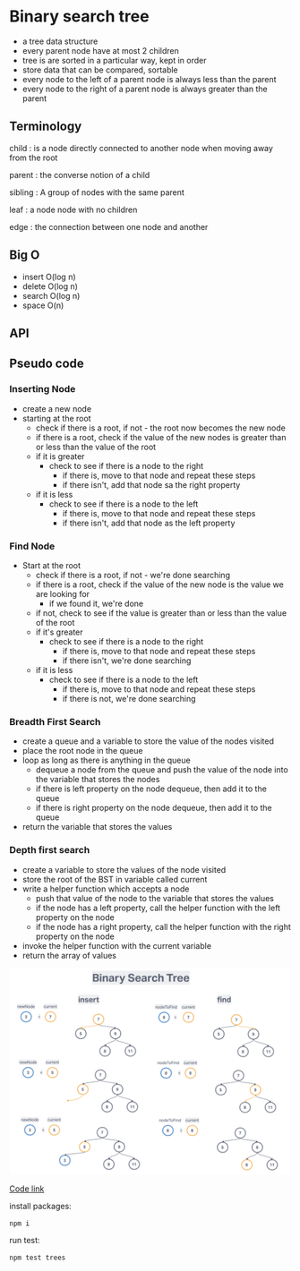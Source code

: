 # Binary search tree

- a tree data structure
- every parent node have at most 2 children
- tree is are sorted in a particular way, kept in order
- store data that can be compared, sortable
- every node to the left of a parent node is always less than the parent
- every node to the right of a parent node is always greater than the parent

## Terminology

child
: is a node directly connected to another node when moving away from the root

parent
: the converse notion of a child

sibling
: A group of nodes with the same parent

leaf
: a node node with no children

edge
: the connection between one node and another

## Big O

- insert O(log n)
- delete O(log n)
- search O(log n)
- space O(n)

## API

## Pseudo code

### Inserting Node

- create a new node
- starting at the root
  - check if there is a root, if not - the root now becomes the new node
  - if there is a root, check if the value of the new nodes is greater than or less than the value of the root
  - if it is greater
    - check to see if there is a node to the right
      - if there is, move to that node and repeat these steps
      - if there isn't, add that node sa the right property
  - if it is less
    - check to see if there is a node to the left
      - if there is, move to that node and repeat these steps
      - if there isn't, add that node as the left property

### Find Node

- Start at the root
  - check if there is a root, if not - we're done searching
  - if there is a root, check if the value of the new node is the value we are looking for
    - if we found it, we're done
  - if not, check to see if the value is greater than or less than the value of the root
  - if it's greater
    - check to see if there is a node to the right
      - if there is, move to that node and repeat these steps
      - if there isn't, we're done searching
  - if it is less
    - check to see if there is a node to the left
      - if there is, move to that node and repeat these steps
      - if there is not, we're done searching

### Breadth First Search

- create a queue and a variable to store the value of the nodes visited
- place the root node in the queue
- loop as long as there is anything in the queue
  - dequeue a node from the queue and push the value of the node into the variable that stores the nodes
  - if there is left property on the node dequeue, then add it to the queue
  - if there is right property on the node dequeue, then add it to the queue
- return the variable that stores the values

### Depth first search

- create a variable to store the values of the node visited
- store the root of the BST in variable called current
- write a helper function which accepts a node
  - push that value of the node to the variable that stores the values
  - if the node has a left property, call the helper function with the left property on the node
  - if the node has a right property, call the helper function with the right property on the node
- invoke the helper function with the current variable
- return the array of values

![Binary search tree](binary-search-tree.png)

[Code link](./trees.js)

install packages:

    npm i

run test:

    npm test trees
